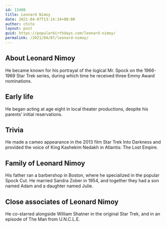 ```yaml
---
id: 13408
title: Leonard Nimoy
date: 2021-04-07T13:14:14+00:00
author: chito
layout: post
guid: https://popularbirthdays.com/leonard-nimoy/
permalink: /2021/04/07/leonard-nimoy/
---
```

<!--Content-->


          
          
## About Leonard Nimoy



  He became known for his portrayal of the logical Mr. Spock on the 1966-1969 Star Trek series, during which time he received three Emmy Award nominations.

                
                
## Early life



  He began acting at age eight in local theater productions, despite his parents&#8217; initial reservations.

                
                
## Trivia



  He made a cameo appearance in the 2013 film Star Trek Into Darkness and provided the voice of King Kashekim Nedakh in Atlantis: The Lost Empire. 

                
                
## Family of Leonard Nimoy



  His father ran a barbershop in Boston, where he specialized in the popular Spock Cut. He married Sandra Zober in 1954, and together they had a son named Adam and a daughter named Julie.

                
                
## Close associates of Leonard Nimoy



  He co-starred alongside William Shatner in the original Star Trek, and in an episode of The Man from U.N.C.L.E.

          
          
